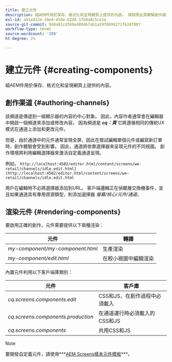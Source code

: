 ```yaml
---
title: 建立元件
description: 組AEM件用於保存、格式化和呈現網頁上提供的內容。 請按照此頁瞭解創作渠道和渲染元件。
exl-id: a81e812e-29ed-45de-b2d0-1fb0a8c5ce1a
source-git-commit: 940a01cd3b9e4804bfab1a5970699271f624f087
workflow-type: tm+mt
source-wordcount: '289'
ht-degree: 2%

---
```


# 建立元件 {#creating-components}

組AEM件用於保存、格式化和呈現網頁上提供的內容。

## 創作渠道 {#authoring-channels}

該頻道是傳遞到一組顯示器的內容的中心對象。 因此，內容作者通常會在編輯器中開啟一個頻道來添加或修改內容。 因為頻道是 ***cq：頁*** 它將遵循相同的傳統UX模式在通道上添加和更改元件。

但是，由於通道中的元件通常呈現全屏，因此在嘗試編輯單個元件或編寫新訂單時，創作體驗會受到影響。 因此，通道將依靠選擇器來呈現元件的不同視圖。 創作環境將利用編輯選擇器來激活自定義通道呈現。

例如， `http://localhost:4502/editor.html/content/screens/we-retail/channels/idle.edit.html](http://localhost:4502/editor.html/content/screens/we-retail/channels/idle.edit.html`

用戶在編輯時不必將選擇器添加到URL。 客戶端邏輯正在偵聽層交換機事件，並且如果通道具有專用資源類型，則添加選擇器 *螢幕/核心/元件/通道。*

## 渲染元件 {#rendering-components}

要啟用正確的創作，元件需要提供以下兩種渲染：

| **元件** | **轉譯** |
|---|---|
| *my-component/my-component.html* | 生產渲染 |
| *my-component/edit.html* | 在較小視圖中編輯渲染 |

內置元件利用以下客戶端庫類別：

| **元件** | **客戶庫** |
|---|---|
| *cq.screens.components.edit* | CSS和JS，在創作過程中必須載入 |
| *cq.screens.components.production* | 在通道運行時必須載入的CSS和JS |
| *cq.screens.components* | 共用CSS和JS |

>[!NOTE]
>
>要開發自定義元件，請使用***[AEM Screens樣本元件模板](https://github.com/Adobe-Marketing-Cloud/aem-screens-component-template)***。
